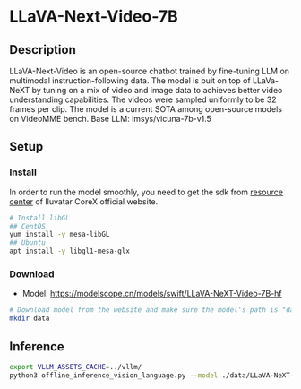 # LLaVA-Next-Video-7B

## Description

LLaVA-Next-Video is an open-source chatbot trained by fine-tuning LLM on multimodal instruction-following data. The model is buit on top of LLaVa-NeXT by tuning on a mix of video and image data to achieves better video understanding capabilities. The videos were sampled uniformly to be 32 frames per clip. The model is a current SOTA among open-source models on VideoMME bench. Base LLM: lmsys/vicuna-7b-v1.5

## Setup

### Install

In order to run the model smoothly, you need to get the sdk from [resource center](https://support.iluvatar.com/#/ProductLine?id=2) of Iluvatar CoreX official website.

```bash
# Install libGL
## CentOS
yum install -y mesa-libGL
## Ubuntu
apt install -y libgl1-mesa-glx
```

### Download

- Model: <https://modelscope.cn/models/swift/LLaVA-NeXT-Video-7B-hf>

```bash
# Download model from the website and make sure the model's path is "data/LLaVA-NeXT-Video-7B-hf"
mkdir data
```

## Inference

```bash
export VLLM_ASSETS_CACHE=../vllm/
python3 offline_inference_vision_language.py --model ./data/LLaVA-NeXT-Video-7B-hf --max-tokens 256 -tp 4 --trust-remote-code --temperature 0.0 --model-type llava-next-video --modality video  --dtype bfloat16
```
